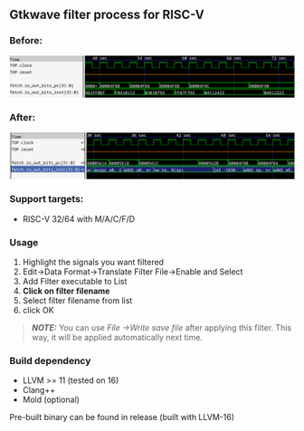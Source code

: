 ## Gtkwave filter process for RISC-V


### Before:
![before](img/before.png)

### After:
![after](img/after.png)

### Support targets:
* RISC-V 32/64 with M/A/C/F/D

### Usage 
1) Highlight the signals you want filtered
2) Edit->Data Format->Translate Filter File->Enable and Select
3) Add Filter executable to List
4) **Click on filter filename**
5) Select filter filename from list
6) click OK

> **_NOTE:_**  You can use *File ->Write save file* after applying this filter. This way, it will be applied automatically next time.


### Build dependency
* LLVM >= 11 (tested on 16)
* Clang++
* Mold (optional)

Pre-built binary can be found in release (built with LLVM-16)